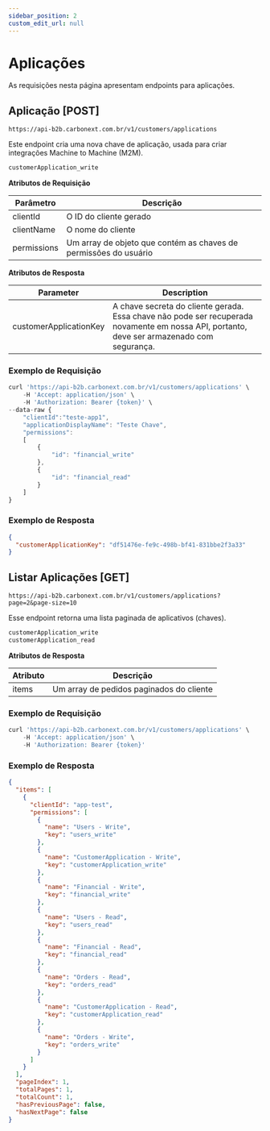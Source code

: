 ```yaml
---
sidebar_position: 2
custom_edit_url: null
---
```


# Aplicações

As requisições nesta página apresentam endpoints para aplicações.

## Aplicação [POST]

`https://api-b2b.carbonext.com.br/v1/customers/applications`

Este endpoint cria uma nova chave de aplicação, usada para criar integrações Machine to Machine (M2M).

```md title="Required permissions"
customerApplication_write
```

**Atributos de Requisição**

Parâmetro | Descrição
--------- | ------
clientId | O ID do cliente gerado
clientName | O nome do cliente
permissions | Um array de objeto que contém as chaves de permissões do usuário

**Atributos de Resposta**

Parameter   | Description
--------- | ------
customerApplicationKey | A chave secreta do cliente gerada. Essa chave não pode ser recuperada novamente em nossa API, portanto, deve ser armazenado com segurança.

### Exemplo de Requisição

```javascript
curl 'https://api-b2b.carbonext.com.br/v1/customers/applications' \
    -H 'Accept: application/json' \
    -H 'Authorization: Bearer {token}' \
--data-raw {
    "clientId":"teste-app1",
    "applicationDisplayName": "Teste Chave",
    "permissions":
    [
        {
            "id": "financial_write"
        },
        {
            "id": "financial_read"
        }
    ]
}
```

### Exemplo de Resposta

```json
{
  "customerApplicationKey": "df51476e-fe9c-498b-bf41-831bbe2f3a33"
}
```

## Listar Aplicações [GET]

`https://api-b2b.carbonext.com.br/v1/customers/applications?page=2&page-size=10`

Esse endpoint retorna uma lista paginada de aplicativos (chaves).

```md title="Required permissions"
customerApplication_write
customerApplication_read
```

**Atributos de Resposta**

Atributo | Descrição
--------- | ------
items | Um array de pedidos paginados do cliente

### Exemplo de Requisição

```javascript
curl 'https://api-b2b.carbonext.com.br/v1/customers/applications' \
    -H 'Accept: application/json' \
    -H 'Authorization: Bearer {token}'
```

### Exemplo de Resposta

```json
{
  "items": [
    {
      "clientId": "app-test",
      "permissions": [
        {
          "name": "Users - Write",
          "key": "users_write"
        },
        {
          "name": "CustomerApplication - Write",
          "key": "customerApplication_write"
        },
        {
          "name": "Financial - Write",
          "key": "financial_write"
        },
        {
          "name": "Users - Read",
          "key": "users_read"
        },
        {
          "name": "Financial - Read",
          "key": "financial_read"
        },
        {
          "name": "Orders - Read",
          "key": "orders_read"
        },
        {
          "name": "CustomerApplication - Read",
          "key": "customerApplication_read"
        },
        {
          "name": "Orders - Write",
          "key": "orders_write"
        }
      ]
    }
  ],
  "pageIndex": 1,
  "totalPages": 1,
  "totalCount": 1,
  "hasPreviousPage": false,
  "hasNextPage": false
}
```
